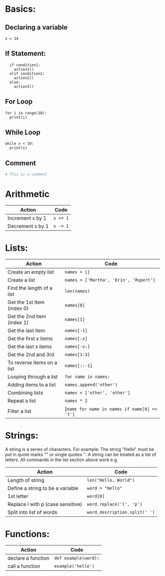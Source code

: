 # Basics:

## Declaring a variable
```
x = 14
```

## If Statement:
```
  if condition1:
    action1()
  elif condition2:
    action2()
  else:
    action3()
```

## For Loop
```
for i in range(10):
  print(i)
```

## While Loop
```
while x < 10:
  print(x)
```

## Comment
```python
# This is a comment
```

# Arithmetic 
| Action           | Code     |
|------------------|----------|
| Increment x by 1 | `x += 1` |
| Decrement x by 1 | `x -= 1` |


# Lists:

| Action                     | Code                                         |
|----------------------------|----------------------------------------------|
| Create an empty list       | `names = []`                                 |
| Create a list              | `names = ['Martha', 'Erin', 'Rupert']`       |
| Find the length of a list  | `len(names)`                                 |
| Get the 1st item (index 0) | `names[0]`                                   |
| Get the 2nd item (index 1) | `names[1]`                                   |
| Get the last item          | `names[-1]`                                  |
| Get the first x items      | `names[:x]`                                  |
| Get the last x items       | `names[-x:]`                                 |
| Get the 2nd and 3rd        | `names[1:3]`                                 |
| To reverse items on a list | `names[::-1]`                                |
| Looping through a list     | `for name in names:`                         |
| Adding items to a list     | `names.append('other')`                      |
| Combining lists            | `names + ['other', 'other']`                 |
| Repeat a list              | `names * 2`                                  |
| Filter a list              | [`name for name in names if name[0] == 't']` |


# Strings:
 A string is a series of characters.
 For example: The string "Hello" must be put in quote marks "" or single quotes ''.
 A string can be treated as a list of letters.
 All commands in the list section above work e.g.


| Action                            | Code                          |
|-----------------------------------|-------------------------------|
| Length of string                  | `len("Hello, World")`         |
| Define a string to be a variable  | `word = "Hello"`              |
| 1st letter                        | `word[0]`                     |
| Replace l with p (case sensitive) | `word.replace('l', 'p')`      |
| Split into list of words          | `word_description.split(' ')` |



# Functions:
| Action             | Code                 |
|--------------------|----------------------|
| declare a function | `def example(word):` |
| call a function    | `example('hello')`   |




